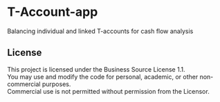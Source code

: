 # T-Account-app
Balancing individual and linked T-accounts for cash flow analysis

## License

This project is licensed under the Business Source License 1.1.  
You may use and modify the code for personal, academic, or other non-commercial purposes.  
Commercial use is not permitted without permission from the Licensor.
